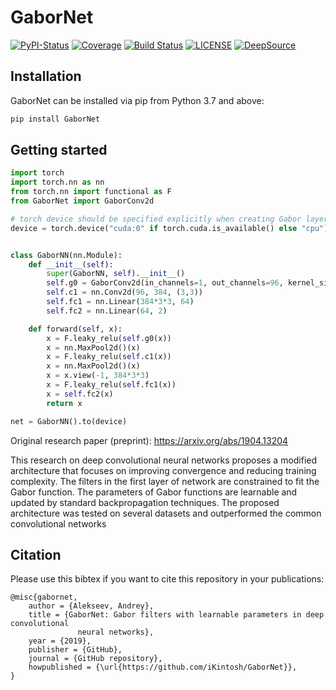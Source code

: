 # GaborNet

[![PyPI-Status][pypi-image]][pypi-url]
[![Coverage][coverage-image]][coverage-url]
[![Build Status][travis-badge]][travis-url]
[![LICENSE][license-image]][license-url]
[![DeepSource](https://static.deepsource.io/deepsource-badge-light-mini.svg)](https://deepsource.io/gh/iKintosh/GaborNet/?ref=repository-badge)

## Installation

GaborNet can be installed via pip from Python 3.7 and above:

```bash
pip install GaborNet
```

## Getting started

```python
import torch
import torch.nn as nn
from torch.nn import functional as F
from GaborNet import GaborConv2d

# torch device should be specified explicitly when creating Gabor layer:
device = torch.device("cuda:0" if torch.cuda.is_available() else "cpu")


class GaborNN(nn.Module):
    def __init__(self):
        super(GaborNN, self).__init__()
        self.g0 = GaborConv2d(in_channels=1, out_channels=96, kernel_size=(11, 11), device=device)
        self.c1 = nn.Conv2d(96, 384, (3,3))
        self.fc1 = nn.Linear(384*3*3, 64)
        self.fc2 = nn.Linear(64, 2)

    def forward(self, x):
        x = F.leaky_relu(self.g0(x))
        x = nn.MaxPool2d()(x)
        x = F.leaky_relu(self.c1(x))
        x = nn.MaxPool2d()(x)
        x = x.view(-1, 384*3*3)
        x = F.leaky_relu(self.fc1(x))
        x = self.fc2(x)
        return x

net = GaborNN().to(device)

```

Original research paper (preprint): https://arxiv.org/abs/1904.13204

This research on deep convolutional neural networks proposes a modified
architecture that focuses on improving convergence and reducing training
complexity. The filters in the first layer of network are constrained to fit the
Gabor function. The parameters of Gabor functions are learnable and updated by
standard backpropagation techniques. The proposed architecture was tested on
several datasets and outperformed the common convolutional networks

## Citation

Please use this bibtex if you want to cite this repository in your publications:

    @misc{gabornet,
        author = {Alekseev, Andrey},
        title = {GaborNet: Gabor filters with learnable parameters in deep convolutional
                   neural networks},
        year = {2019},
        publisher = {GitHub},
        journal = {GitHub repository},
        howpublished = {\url{https://github.com/iKintosh/GaborNet}},
    }

[travis-url]: https://travis-ci.com/iKintosh/GaborNet
[travis-badge]: https://travis-ci.com/iKintosh/GaborNet.svg?branch=master
[coverage-image]:
  https://codecov.io/gh/iKintosh/GaborNet/branch/master/graphs/badge.svg
[coverage-url]: https://codecov.io/gh/iKintosh/GaborNet
[pypi-image]: https://img.shields.io/pypi/v/gabornet.svg
[pypi-url]: https://pypi.org/project/gabornet
[license-image]: https://img.shields.io/badge/License-MIT-yellow.svg
[license-url]: https://pypi.org/project/gabornet
